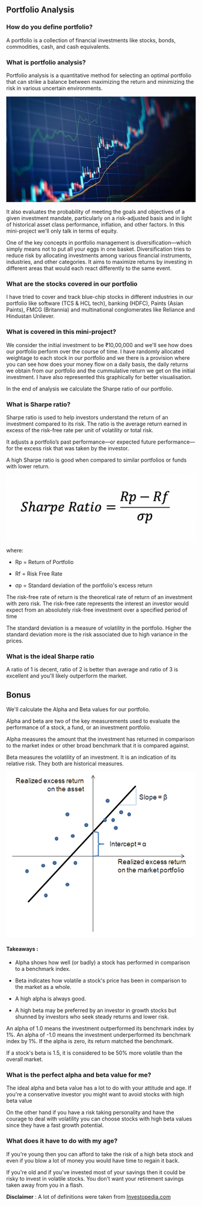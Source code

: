 ## Portfolio Analysis


### How do you define portfolio?

A portfolio is a collection of financial investments like stocks, bonds, commodities, cash, and cash equivalents.


### What is portfolio analysis?

Portfolio analysis is a quantitative method for selecting an optimal portfolio that can strike a balance between maximizing the return and minimizing the risk in various uncertain environments.

<p align="center">
  <img src=./Assets/stocks.jpg>
</p>

It also evaluates the probability of meeting the goals and objectives of a given investment mandate, particularly on a risk-adjusted basis and in light of historical asset class performance, inflation, and other factors. In this mini-project we'll only talk in terms of equity.

One of the key concepts in portfolio management is diversification—which simply means not to put all your eggs in one basket. Diversification tries to reduce risk by allocating investments among various financial instruments, industries, and other categories. It aims to maximize returns by investing in different areas that would each react differently to the same event.

### What are the stocks covered in our portfolio

I have tried to cover and track blue-chip stocks in different industries in our portfolio like software (TCS & HCL tech), banking (HDFC), Paints (Asian Paints), FMCG (Britannia) and multinational conglomerates like Reliance and Hindustan Unilever.

### What is covered in this mini-project?

We consider the initial investment to be ₹10,00,000 and we'll see how does our portfolio perform over the course of time. I have randomly allocated weightage to each stock in our portfolio and we there is a provision where you can see how does your money flow on a daily basis, the daily returns we obtain from our portfolio and the cummulative return we get on the initial investment. I have also represented this graphically for better visualisation.

In the end of analysis we calculate the Sharpe ratio of our portfolio.

### What is Sharpe ratio?

Sharpe ratio is used to help investors understand the return of an investment compared to its risk. The ratio is the average return earned in excess of the risk-free rate per unit of volatility or total risk.

It adjusts a portfolio’s past performance—or expected future performance—for the excess risk that was taken by the investor.

A high Sharpe ratio is good when compared to similar portfolios or funds with lower return.


<p align="center">
  <img src=./Assets/sharperatio.png>
</p>

where:

* Rp = Return of Portfolio

* Rf = Risk Free Rate

* σp = Standard deviation of the portfolio's excess return​

The risk-free rate of return is the theoretical rate of return of an investment with zero risk. The risk-free rate represents the interest an investor would expect from an absolutely risk-free investment over a specified period of time

The standard deviation is a measure of volatility in the portfolio. Higher the standard deviation more is the risk associated due to high variance in the prices.

### What is the ideal Sharpe ratio

A ratio of 1 is decent, ratio of 2 is better than average and ratio of 3 is excellent and you'll likely outperform the market.

## Bonus

We'll calculate the Alpha and Beta values for our portfolio.

Alpha and beta are two of the key measurements used to evaluate the performance of a stock, a fund, or an investment portfolio.

Alpha measures the amount that the investment has returned in comparison to the market index or other broad benchmark that it is compared against.

Beta measures the volatility of an investment. It is an indication of its relative risk. They both are historical measures.

<p align="center">
  <img src=./Assets/alpha.png>
</p>


#### Takeaways :

* Alpha shows how well (or badly) a stock has performed in comparison to a benchmark index.

* Beta indicates how volatile a stock's price has been in comparison to the market as a whole.

* A high alpha is always good.

* A high beta may be preferred by an investor in growth stocks but shunned by investors who seek steady returns and lower risk.


An alpha of 1.0 means the investment outperformed its benchmark index by 1%. An alpha of -1.0 means the investment underperformed its benchmark index by 1%. If the alpha is zero, its return matched the benchmark.

If a stock's beta is 1.5, it is considered to be 50% more volatile than the overall market.

### What is the perfect alpha and beta value for me?

The ideal alpha and beta value has a lot to do with your attitude and age. If you're a conservative investor you might want to avoid stocks with high beta value

On the other hand if you have a risk taking personality and have the courage to deal with volatility you can choose stocks with high beta values since they have a fast growth potential.

### What does it have to do with my age?

If you're young then you can afford to take the risk of a high beta stock and even if you blow a lot of money you would have time to regain it back.

If you're old and if you've invested most of your savings then it could be risky to invest in volatile stocks. You don't want your retirement savings taken away from you in a flash.


**Disclaimer** : A lot of definitions were taken from <a href='https://www.investopedia.com/'> Investopedia.com</a>
